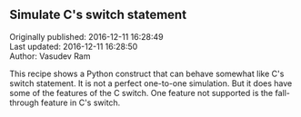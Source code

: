 ## Simulate C's switch statement  
Originally published: 2016-12-11 16:28:49  
Last updated: 2016-12-11 16:28:50  
Author: Vasudev Ram  
  
This recipe shows a Python construct that can behave somewhat like C's switch statement. It is not a perfect one-to-one simulation. But it does have some of the features of the C switch. One feature not supported is the fall-through feature in C's switch.

